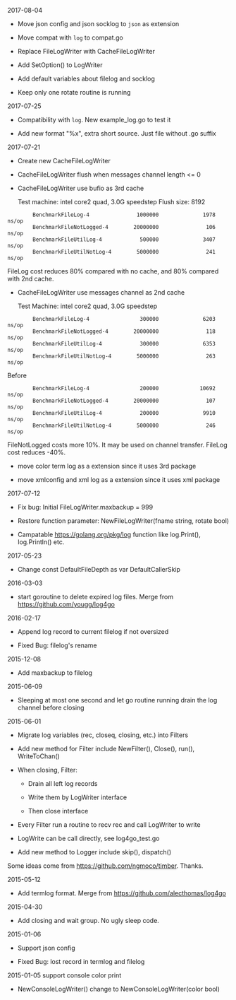 2017-08-04

* Move json config and json socklog to `json` as extension

* Move compat with `log` to compat.go

* Replace FileLogWriter with CacheFileLogWriter

* Add SetOption() to LogWriter

* Add default variables about filelog and socklog

* Keep only one rotate routine is running

2017-07-25

* Compatibility with `log`. New example_log.go to test it

* Add new format "%x", extra short source. Just file without .go suffix 

2017-07-21

* Create new CacheFileLogWriter

* CacheFileLogWriter flush when messages channel length <= 0

* CacheFileLogWriter use bufio as 3rd cache

  Test machine: intel core2 quad, 3.0G speedstep
  Flush size: 8192

```
        BenchmarkFileLog-4               1000000              1978 ns/op
        BenchmarkFileNotLogged-4        20000000               106 ns/op
        BenchmarkFileUtilLog-4            500000              3407 ns/op
        BenchmarkFileUtilNotLog-4        5000000               241 ns/op
```

  FileLog cost reduces 80% compared with no cache, 
  and 80% compared with 2nd cache.

* CacheFileLogWriter use messages channel as 2nd cache

  Test Machine: intel core2 quad, 3.0G speedstep

```
        BenchmarkFileLog-4                300000              6203 ns/op
        BenchmarkFileNotLogged-4        20000000               118 ns/op
        BenchmarkFileUtilLog-4            300000              6353 ns/op
        BenchmarkFileUtilNotLog-4        5000000               263 ns/op
```

  Before

```
        BenchmarkFileLog-4                200000             10692 ns/op
        BenchmarkFileNotLogged-4        20000000               107 ns/op
        BenchmarkFileUtilLog-4            200000              9910 ns/op
        BenchmarkFileUtilNotLog-4        5000000               246 ns/op
```

  FileNotLogged costs more 10%. It may be used on channel transfer.
  FileLog cost reduces -40%.

* move color term log as a extension since it uses 3rd package

* move xmlconfig and xml log as a extension since it uses xml package

2017-07-12

* Fix bug: Initial FileLogWriter.maxbackup = 999

* Restore function parameter: NewFileLogWriter(fname string, rotate bool)

* Campatable https://golang.org/pkg/log function like log.Print(), log.Println() etc. 

2017-05-23

* Change const DefaultFileDepth as var DefaultCallerSkip

2016-03-03

* start goroutine to delete expired log files. Merge from <https://github.com/yougg/log4go>

2016-02-17

* Append log record to current filelog if not oversized

* Fixed Bug: filelog's rename

2015-12-08

* Add maxbackup to filelog

2015-06-09

* Sleeping at most one second and let go routine running drain the log channel before closing

2015-06-01

* Migrate log variables (rec, closeq, closing, etc.) into Filters

* Add new method for Filter include NewFilter(), Close(), run(), WriteToChan()

* When closing, Filter:
  
  + Drain all left log records
  
  + Write them by LogWriter interface
  
  + Then close interface
  
* Every Filter run a routine to recv rec and call LogWriter to write

* LogWrite can be call directly, see log4go_test.go

* Add new method to Logger include skip(), dispatch()

Some ideas come from <https://github.com/ngmoco/timber>. Thanks.

2015-05-12

* Add termlog format. Merge from <https://github.com/alecthomas/log4go>

2015-04-30

* Add closing and wait group. No ugly sleep code.

2015-01-06

* Support json config

* Fixed Bug: lost record in termlog and filelog

2015-01-05 support console color print

* NewConsoleLogWriter() change to NewConsoleLogWriter(color bool)
